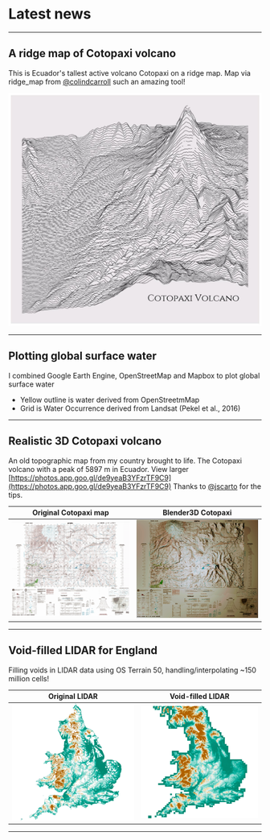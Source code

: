 # Latest news

---

## A ridge map of Cotopaxi volcano

This is Ecuador's tallest active volcano Cotopaxi on a ridge map. Map via ridge_map from [@colindcarroll](https://twitter.com/colindcarroll) such an amazing tool!

![](dat/cotopaxi_ridge.jpg)

---

## Plotting global surface water

I combined Google Earth Engine, OpenStreetMap and Mapbox to plot global surface water

- Yellow outline is water derived from OpenStreetmMap
- Grid is Water Occurrence derived from Landsat (Pekel et al., 2016)

---

## Realistic 3D Cotopaxi volcano

An old topographic map from my country brought to life.
The Cotopaxi volcano with a peak of 5897 m in Ecuador. 
View larger [https://photos.app.goo.gl/de9yeaB3YFzrTF9C9](https://photos.app.goo.gl/de9yeaB3YFzrTF9C9)
Thanks to [@jscarto](https://twitter.com/jscarto) for the tips.

Original Cotopaxi map         |  Blender3D Cotopaxi
:---------------------:|:---------------------:
![](dat/cotopaxi_original.png) | ![](dat/cotopaxi_blender.png)

--- 

## Void-filled LIDAR for England

Filling voids in LIDAR data using OS Terrain 50, handling/interpolating ~150 million cells!

Original LIDAR         |  Void-filled LIDAR
:---------------------:|:---------------------:
![](dat/lidaruk1.png)  |  ![](dat/lidaruk2.png)

---
